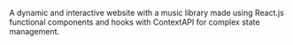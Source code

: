 A dynamic and interactive website with a music library made using React.js functional components and hooks with ContextAPI for complex state management.

